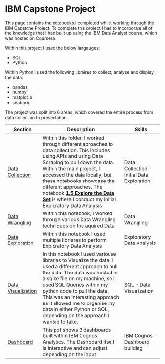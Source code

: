 # IBM Capstone Project

This page contains the notebooks I completed whilst working through the IBM Capstone Project. To complete this project I had to incorporate all of the knowledge that I had built up using the IBM Data Analyst course, which was hosted on Coursera.

Within this project I used the below langauges:

- SQL
- Python

Within Python I used the following libraires to collect, analyse and display the data:
- pandas
- numpy
- matplotlib
- seaborn

The project was split into 6 areas, which covered the entire process from data collection to presentation.

| Section | Description | Skills |
|---------|-------------|--------|
| [Data Collection](1_Data_Collection) | Within this folder, I worked through different aproaches to data collection. This includes using APIs and using Data Scraping to pull down the data. Within the main project, I accessed the data locally, but these notebooks showcase the different approaches. The notebook [**1.5 Explore the Data Set**](https://github.com/dridgw/IBM-Capstone-Project/blob/main/1_Data_Collection/1.5%20Explore%20the%20Data%20Set.ipynb) is where I conduct my initial Exploratory Data Analysis   | Data Collection - Initial Data Exploration |
| [Data Wrangling](https://github.com/dridgw/IBM-Capstone-Project/blob/main/2_Data_Wrangling/2.1%20Data%20Wrangling.ipynb) | Within this notebook, I worked through various Data Wrangling techniques on the aquired Data | Data Wrangling |
| [Data Exploration](https://github.com/dridgw/IBM-Capstone-Project/blob/main/3_Data_Exploration/3.1%20Exploratory%20Data%20Analysis.ipynb) | Within this notebook I used multiple libriares to perform Exploratory Data Analysis | Exploratory Data Analysis |
| [Data Visualization](https://github.com/dridgw/IBM-Capstone-Project/blob/main/4_Data_Visualization/4.1%20Data%20Visualization.ipynb) | In this notebook I used variouse libraries to Visualize the data. I used a different approach to pull the data. The data was hosted in a sqlite file on my machine, so I used SQL Queries within my python code to pull the data. This was an interesting approach as it allowed me to organise my data in either Python or SQL, depending on the approach I wanted to take. | SQL - Data Visualization |
| [Dashboard](https://github.com/dridgw/IBM-Capstone-Project/blob/main/5_Dashboard/_%20Project%20Dashboard%20-%202019%20Stack%20Overflow%20Developer%20Survey.pdf) | This pdf shows 3 dashboards built within IBM Cognos Analytics. The Dashboard itself is interactive and can adjust depending on the input | IBM Cognos - Dashboard building |


